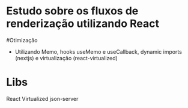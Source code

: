# Estudo sobre os fluxos de renderização utilizando React

#Otimização 
* Utilizando Memo, hooks useMemo e useCallback, dynamic imports (nextjs) e virtualização (react-virtualized) 

# Libs
React Virtualized
json-server
